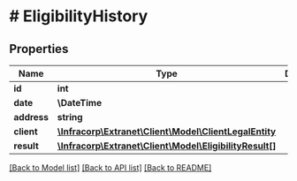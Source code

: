 # # EligibilityHistory

## Properties

Name | Type | Description | Notes
------------ | ------------- | ------------- | -------------
**id** | **int** |  | [optional]
**date** | **\DateTime** |  | [optional]
**address** | **string** |  | [optional]
**client** | [**\Infracorp\Extranet\Client\Model\ClientLegalEntity**](ClientLegalEntity.md) |  | [optional]
**result** | [**\Infracorp\Extranet\Client\Model\EligibilityResult[]**](EligibilityResult.md) |  | [optional]

[[Back to Model list]](../../README.md#models) [[Back to API list]](../../README.md#endpoints) [[Back to README]](../../README.md)
